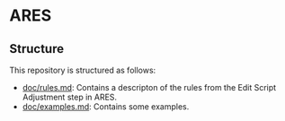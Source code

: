 # ARES

## Structure

This repository is structured as follows:
- [doc/rules.md](doc/rules.md): Contains a descripton of the rules from the Edit Script Adjustment step in ARES.
- [doc/examples.md](doc/examples.md): Contains some examples.
